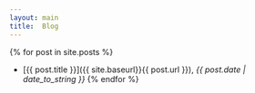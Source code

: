 ```yaml
---
layout: main
title:  Blog
---
```


{% for post in site.posts %}
 * [{{ post.title }}]({{ site.baseurl}}{{ post.url }}), *{{ post.date | date_to_string }}*
{% endfor %}

